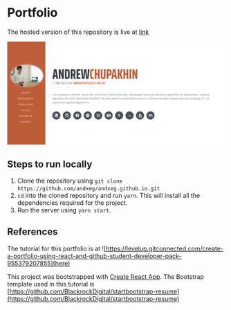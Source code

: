 # Portfolio

The hosted version of this repository is live at [link](link)

![landing page image](./landing.png)

## Steps to run locally
1. Clone the repository using `git clone https://github.com/andxeg/andxeg.github.io.git`
2. `cd` into the cloned repository and run `yarn`. This will install all the dependencies required for the project.
3. Run the server using `yarn start`.

## References
The tutorial for this portfolio is at ![https://levelup.gitconnected.com/create-a-portfolio-using-react-and-github-student-developer-pack-955379207855](here)

This project was bootstrapped with [Create React App](https://github.com/facebook/create-react-app).
The Bootstrap template used in this tutorial is [https://github.com/BlackrockDigital/startbootstrap-resume](https://github.com/BlackrockDigital/startbootstrap-resume)
